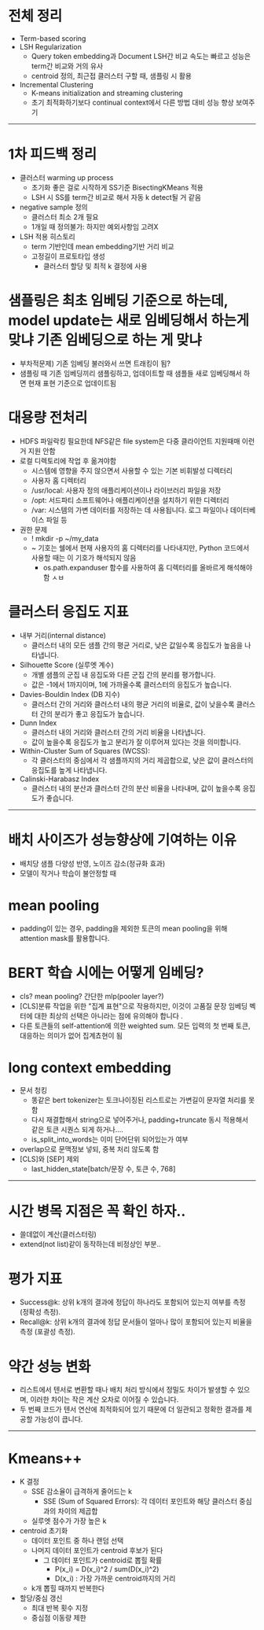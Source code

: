 # 전체 정리
- Term-based scoring
- LSH Regularization
  - Query token embedding과 Document LSH간 비교 속도는 빠르고 성능은 term간 비교와 거의 유사
  - centroid 정의, 최근접 클러스터 구할 때, 샘플링 시 활용
- Incremental Clustering
  - K-means initialization and streaming clustering
  - 초기 최적화하기보다 continual context에서 다른 방법 대비 성능 향상 보여주기

---

# 1차 피드백 정리
- 클러스터 warming up process
  - 초기화 좋은 걸로 시작하게 SS기준 BisectingKMeans 적용
  - LSH 시 SS를 term간 비교로 해서 자동 k detect될 거 같음
- negative sample 정의
  - 클러스터 최소 2개 필요
  - 1개일 때 정의불가: 하지만 예외사항임 고려X
- LSH 적용 히스토리
  - term 기반인데 mean embedding기반 거리 비교
  - 고정길이 프로토타입 생성
    - 클러스터 할당 및 최적 k 결정에 사용

# 샘플링은 최초 임베딩 기준으로 하는데, model update는 새로 임베딩해서 하는게 맞냐 기존 임베딩으로 하는 게 맞냐
- 부차적문제) 기존 임베딩 불러와서 쓰면 트래킹이 됨?
- 샘플링 때 기존 임베딩끼리 샘플링하고, 업데이트할 때 샘플들 새로 임베딩해서 하면 현재 표현 기준으로 업데이트됨


# 대용량 전처리
- HDFS 파일락킹 필요한데 NFS같은 file system은 다중 클라이언트 지원때매 이런거 지원 안함
- 로컬 디렉토리에 작업 후 옮겨야함
  - 시스템에 영향을 주지 않으면서 사용할 수 있는 기본 비휘발성 디렉터리
  - 사용자 홈 디렉터리
  - /usr/local: 사용자 정의 애플리케이션이나 라이브러리 파일을 저장
  - /opt: 서드파티 소프트웨어나 애플리케이션을 설치하기 위한 디렉터리
  - /var: 시스템의 가변 데이터를 저장하는 데 사용됩니다. 로그 파일이나 데이터베이스 파일 등
- 권한 문제
  - ! mkdir -p ~/my_data
  - ~ 기호는 쉘에서 현재 사용자의 홈 디렉터리를 나타내지만, Python 코드에서 사용할 때는 이 기호가 해석되지 않음
    -  os.path.expanduser 함수를 사용하여 홈 디렉터리를 올바르게 해석해야 함 ㅅㅂ


# 클러스터 응집도 지표 
- 내부 거리(internal distance)  
  - 클러스터 내의 모든 샘플 간의 평균 거리로, 낮은 값일수록 응집도가 높음을 나타냅니다.
- Silhouette Score (실루엣 계수)
  - 개별 샘플의 군집 내 응집도와 다른 군집 간의 분리를 평가합니다.
  - 값은 -1에서 1까지이며, 1에 가까울수록 클러스터의 응집도가 높습니다.
- Davies-Bouldin Index (DB 지수)
  - 클러스터 간의 거리와 클러스터 내의 평균 거리의 비율로, 값이 낮을수록 클러스터 간의 분리가 좋고 응집도가 높습니다.
- Dunn Index
  - 클러스터 내의 거리와 클러스터 간의 거리 비율을 나타냅니다.
  - 값이 높을수록 응집도가 높고 분리가 잘 이루어져 있다는 것을 의미합니다.
- Within-Cluster Sum of Squares (WCSS):
  - 각 클러스터의 중심에서 각 샘플까지의 거리 제곱합으로, 낮은 값이 클러스터의 응집도를 높게 나타냅니다.
- Calinski-Harabasz Index
  - 클러스터 내의 분산과 클러스터 간의 분산 비율을 나타내며, 값이 높을수록 응집도가 좋습니다.
 
---

# 배치 사이즈가 성능향상에 기여하는 이유
- 배치당 샘플 다양성 반영, 노이즈 감소(정규화 효과)
- 모델이 작거나 학습이 불안정할 때

# mean pooling
- padding이 있는 경우, padding을 제외한 토큰의 mean pooling을 위해 attention mask를 활용합니다.

# BERT 학습 시에는 어떻게 임베딩? 
- cls? mean pooling? 간단한 mlp(pooler layer?)
- [CLS]분류 작업을 위한 "집계 표현"으로 작용하지만, 이것이 고품질 문장 임베딩 벡터에 대한 최상의 선택은 아니라는 점에 유의해야 합니다 .
- 다른 토큰들의 self-attention에 의한 weighted sum. 모든 입력의 첫 번째 토큰, 대응하는 의미가 없어 집계쵸현이 됨

# long context embedding
- 문서 청킹
  - 똥같은 bert tokenizer는 토크나이징된 리스트로는 가변길이 문자열 처리를 못 함
  - 다시 재결합해서 string으로 넣어주거나, padding+truncate 동시 적용해서 같은 토큰 시퀀스 되게 하거나....
  - is_split_into_words는 이미 단어단위 되어있는가 여부
- overlap으로 문맥정보 넣되, 중복 처리 않도록 함
- [CLS]와 [SEP] 제외
  - last_hidden_state[batch/문장 수, 토큰 수, 768]
 
---
# 시간 병목 지점은 꼭 확인 하자..
- 쓸데없이 계산(클러스터링)
- extend(not list)같이 동작하는데 비정상인 부분..

# 평가 지표
- Success@k: 상위 k개의 결과에 정답이 하나라도 포함되어 있는지 여부를 측정 (정확성 측정).
- Recall@k: 상위 k개의 결과에 정답 문서들이 얼마나 많이 포함되어 있는지 비율을 측정 (포괄성 측정).


# 약간 성능 변화
- 리스트에서 텐서로 변환할 때나 배치 처리 방식에서 정밀도 차이가 발생할 수 있으며, 이러한 차이는 작은 계산 오차로 이어질 수 있습니다.
- 두 번째 코드가 텐서 연산에 최적화되어 있기 때문에 더 일관되고 정확한 결과를 제공할 가능성이 큽니다.

--- 

# Kmeans++
- K 결정
  - SSE 감소율이 급격하게 줄어드는 k
    - SSE (Sum of Squared Errors): 각 데이터 포인트와 해당 클러스터 중심과의 차이의 제곱합
  - 실루엣 점수가 가장 높은 k 
- centroid 초기화
  - 데이터 포인트 중 하나 랜덤 선택
  - 나머지 데이터 포인트가 centroid 후보가 된다
    - 그 데이터 포인트가 centroid로 뽑힐 확률
      - P(x_i) = D(x_i)^2 / sum(D(x_i)^2)
      - D(x_i) : 가장 가까운 centroid까지의 거리
  - k개 뽑힐 때까지 반복한다 
- 할당/중심 갱신
  - 최대 반복 횟수 지정
  - 중심점 이동량 제한
